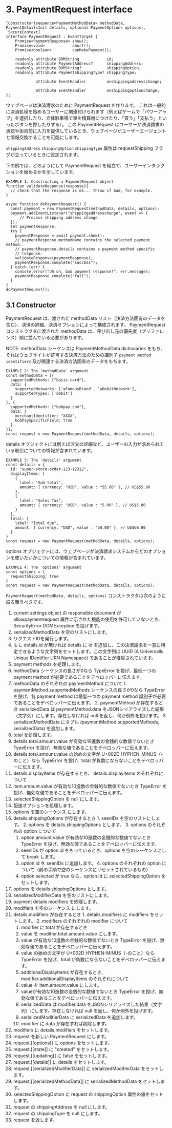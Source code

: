 # 3. PaymentRequest interface

```
[Constructor(sequence<PaymentMethodData> methodData, PaymentDetailsInit details, optional PaymentOptions options),
 SecureContext]
interface PaymentRequest : EventTarget {
    Promise<PaymentResponse> show();
    Promise<void>            abort();
    Promise<boolean>         canMakePayment();

    readonly attribute DOMString            id;
    readonly attribute PaymentAddress?      shippingAddress;
    readonly attribute DOMString?           shippingOption;
    readonly attribute PaymentShippingType? shippingType;

             attribute EventHandler         onshippingaddresschange;

             attribute EventHandler         onshippingoptionchange;
};
```

ウェブページは決済請求のために PaymentRequest を作ります。
これは一般的に決済処理を始めるユーザーに関連付けられます（例えばゲームで「パワーアップ」を選択したり、立体駐車場で車を精算機につけたり、「買う」「支払う」といったボタンを押したりする）。
この PaymentRequest はユーザーが決済請求の承認や拒否前に入力を提供しているとき、ウェブページがユーザーエージェントと情報交換することを可能にします。

`shippingAddress` `shippingOption` `shippingType` 属性は requestShipping フラグが立っているときに設定されます。

下の例では、どのようにして PaymentRequest を組立て、ユーザーインタラクションを始めるかを示しています。

```
EXAMPLE 1: Constructing a PaymentRequest object
function validateResponse(response){
  // check that the response is ok... throw if bad, for example.
}

async function doPaymentRequest() {
  const payment = new PaymentRequest(methodData, details, options);
  payment.addEventListener("shippingaddresschange", event => {
      // Process shipping address change
  });
  let paymentResponse;
  try {
    paymentResponse = await payment.show();
    // paymentResponse.methodName contains the selected payment method.
    // paymentResponse.details contains a payment method specific
    // response.
    validateResponse(paymentResponse);
    paymentResponse.complete("success");
  } catch (err) {
    console.error("Uh oh, bad payment response!", err.message);
    paymentResponse.complete("fail");
  }
}
doPaymentRequest();
```

## 3.1 Constructor

PaymentRequest は、渡された methodData リスト（決済方法固有のデータを含む）、決済の詳細、決済オプションによって構成されます。
PaymentRequest コンストラクタに渡された methodData は、呼び出し元の優先度（プリファレンス）順に並んでいる必要があります。

NOTE:
methodData シーケンスは PaymentMethodData dictionaries をもち、それはウェブサイトが許可する決済方法のための識別子 `payment method identifiers` 及び関連する決済方法固有のデータをもちます。

```
EXAMPLE 2: The 'methodData' argument
const methodData = [{
  supportedMethods: ["basic-card"],
  data: {
    supportedNetworks: ['aFamousBrand', 'aDebitNetwork'],
    supportedTypes: ['debit']
  }
}, {
  supportedMethods: ["bobpay.com"],
  data: {
    merchantIdentifier: "XXXX",
    bobPaySpecificField: true
  }
}];
const request = new PaymentRequest(methodData, details, options);
```

details オブジェクトには例えば注文の詳細など、ユーザーの入力が求められている取引についての情報が含まれています。

```
EXAMPLE 3: The 'details' argument
const details = {
  id: "super-store-order-123-12312",
  displayItems: [
    {
      label: "Sub-total",
      amount: { currency: "USD", value : "55.00" }, // US$55.00
    },
    {
      label: "Sales Tax",
      amount: { currency: "USD", value : "5.00" }, // US$5.00
    }
  ],
  total: {
    label: "Total due",
    amount: { currency: "USD", value : "60.00" }, // US$60.00
  }
}
const request = new PaymentRequest(methodData, details, options);
```

options オブジェクトには、ウェブページが決済請求システムからどのオプションを使いたいかについての情報が含まれています。

```
EXAMPLE 4: The 'options' argument
const options = {
  requestShipping: true
}
const request = new PaymentRequest(methodData, details, options);
```

`PaymentRequest(methodData, details, options)` コンストラクタは次のように振る舞うべきです。

1. current settings object の responsible document が allowpaymentrequest 属性に示された機能の使用を許可していないとき、 SecurityError DOMException を投げます。
2. serializedMethodData を空のリストにします。
3. リクエストIDを発行します。
  1. もし details.id が無ければ details に id を追加し、この決済請求を一意に特定できるような文字列をセットします。この文字列は UUID (A Universally Unique IDentifier URN Namespace) であることが推奨されています。
4. payment methods を処理します。
  1. methodData シーケンスの長さが0なら TypeError を投げ、最低一つの payment method が必要であることをデベロッパーに伝えます。
  2. methodData のそれぞれの paymentMethod について
    1. paymentMethod.supportedMethods シーケンスの長さが0なら TypeError を投げ、各 payment method は最低一つの payment method 識別子が必要であることをデベロッパーに伝えます。
    2. paymentMethod が存在するとき serializedData は paymentMethod.data をJSONシリアライズした結果（文字列）にします。存在しなければ null を返し、何か例外を投げます。
    3. serializedMethodData にタプル (paymentMethod.supportedMethods, serializedData) を追加します。
5. total を処理します。
  1. details.total.amount.value が有効な10進数の金銭的な数値でないとき TypeError を投げ、無効な値であることをデベロッパーに伝えます。
  2. details.total.amount.value の始めの文字が U+002D HYPHEN-MINUS（-のこと）なら TypeError を投げ、total が負数にならないことをデベロッパーに伝えます。
6. details.displayItems が存在するとき、 details.displayItems のそれぞれについて
  1. item.amount.value が有効な10進数の金銭的な数値でないとき TypeError を投げ、無効な値であることをデベロッパーに伝えます。
7. selectedShippingOption を null にします。
8. 配送オプションを処理します。
  1. options を空のシーケンス <PaymentShippingOption> にします。
  2. details.shippingOptions が存在するとき
    1. seenIDs を空のリストにします。
    2. options を details.shippingOptions とします。
    3. options のそれぞれの option について
     1. option.amount.value が有効な10進数の金銭的な数値でないとき TypeError を投げ、無効な値であることをデベロッパーに伝えます。
     2. seenIDs が option.id をもっているとき、options を空のシーケンスにして break します。
     3. option.id を seenIDs に追加します。
    4. options のそれぞれの option について（前の手順で空のシーケンスにリセットされているもの）
      1. option.selected が true なら、option.id に selectedShippingOption をセットします。
  3. options を details.shippingOptions とします。
9. serializedModifierData を空のリストにします。
10. payment details modifiers を処理します。
  1. modifiers を空のシーケンス <PaymentDetailsModifier> にします。
  2. details.modifiers が存在するとき
    1. details.modifiers に modifiers をセットします。
    2. modifiers のそれぞれの modifier について
      1. modifier に total が存在するとき
        1. value を modifier.total.amount.value にします。
        2. value が有効な10進数の金銭的な数値でないとき TypeError を投げ、無効な値であることをデベロッパーに伝えます。
        3. value の始めの文字が U+002D HYPHEN-MINUS（-のこと）なら TypeError を投げ、total が負数にならないことをデベロッパーに伝えます。
      2. additionalDisplayItems が存在するとき、 modifier.additionalDisplayItems のそれぞれについて
        1. value を item.amount.value にします。
        2. valueが有効な10進数の金銭的な数値でないとき TypeError を投げ、無効な値であることをデベロッパーに伝えます。
      3. serializedData は modifier.data をJSONシリアライズした結果（文字列）にします。存在しなければ null を返し、何か例外を投げます。
      4. serializedModifierData に serializedData を追加します。
      5. modifier に data が存在すれば削除します。
  3. modifiers に details.modifiers をセットします。
11. request を新しい PaymentRequest にします。
12. request.[[options]] に options をセットします。
13. request.[[state]] に "created" をセットします。
14. request.[[updating]] に false をセットします。
15. request.[[details]] に details をセットします。
16. request.[[serializedModifierData]] に serializedModifierData をセットします。
17. request.[[serializedMethodData]] に serializedMethodData をセットします。
18. selectedShippingOption に request の shippingOption 属性の値をセットします。
19. request の shippingAddress を null にします。
20. request の shippingType を null にします。
21. request を返します。

